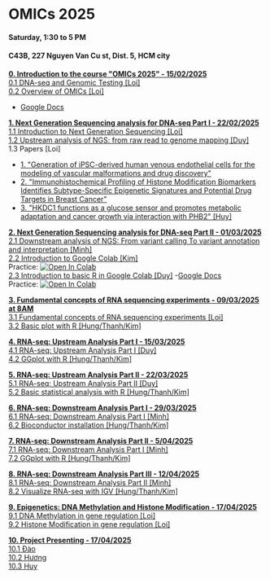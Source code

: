 # OMICs 2025
#### Saturday, 1:30 to 5 PM
#### C43B, 227 Nguyen Van Cu st, Dist. 5, HCM city 

[**0. Introduction to the course "OMICs 2025" - 15/02/2025**](https://github.com/luuloi/OMICs_2025/blob/main/Lecture_0/) \
 [0.1 DNA-seq and Genomic Testing [Loi]](https://github.com/luuloi/OMICs_2025/blob/main/Lecture_0/Introduction_to_DNA-seq.pdf) \
 [0.2 Overview of OMICs [Loi]](https://github.com/luuloi/OMICs_2025/blob/main/Lecture_0/PH%C3%82N%20T%C3%8DCH%20D%E1%BB%AE%20LI%E1%BB%86U%20TIN%20SINH%20H%E1%BB%8CC%20%E2%80%9C-OMICS%E2%80%9D.docx)
 - [Google Docs](https://docs.google.com/document/d/1jTEfX4PIHhweUEKu854v2VQS2WdoYqKcqHCzaNGuaL0/edit?tab=t.0)

[**1. Next Generation Sequencing analysis for DNA-seq Part I - 22/02/2025**](https://github.com/luuloi/OMICs_2025/blob/main/Lecture_1/) \
   [1.1 Introduction to Next Generation Sequencing [Loi]](https://github.com/luuloi/OMICs_2025/blob/main/Lecture_1/Introduction_to_NGS.pdf) \
   [1.2 Upstream analysis of NGS: from raw read to genome mapping [Duy]](https://github.com/luuloi/OMICs_2025/blob/main/Lecture_1/DNAseq_BRCA1_2_UpstreamAnalysis.pdf) \
   1.3 Papers [Loi]
   - [1. "Generation of iPSC-derived human venous endothelial cells for the modeling of vascular malformations and drug discovery"](https://www.cell.com/cell-stem-cell/fulltext/S1934-5909(24)00377-1)
   - [2. "Immunohistochemical Profiling of Histone Modification Biomarkers Identifies Subtype-Specific Epigenetic Signatures and Potential Drug Targets in Breast Cancer"](https://pubmed.ncbi.nlm.nih.gov/39859484/)
   - [3. "HKDC1 functions as a glucose sensor and promotes metabolic adaptation and cancer growth via interaction with PHB2" [Huy]](https://pubmed.ncbi.nlm.nih.gov/39375512/)

[**2. Next Generation Sequencing analysis for DNA-seq Part II - 01/03/2025**](https://github.com/luuloi/OMICs_2025/tree/main/Lecture_2) \
   [2.1 Downstream analysis of NGS: From variant calling To variant annotation and interpretation [Minh]](https://github.com/luuloi/OMICs_2025/blob/main/Lecture_2/DNAseq_variant_discovery_2025.pdf) \
   [2.2 Introduction to Google Colab [Kim]](https://github.com/luuloi/OMICs_2025/blob/main/Lecture_2/Introduction%20google%20colab.pdf) \
   Practice: [![Open In Colab](https://colab.research.google.com/assets/colab-badge.svg)](https://colab.research.google.com/drive/1dKwL8cNxW8UODCd8_bmQEU7-jfxRTrnY?usp=sharing) \
   [2.3 Introduction to basic R in Google Colab [Duy]](https://github.com/luuloi/OMICs_2025/blob/main/Lecture_2/R1_Basic_R.pdf) 
-[Google Docs](https://docs.google.com/presentation/d/1neestepttZVAYVREIE3s7eNULgngSpVZrkxlIWEaRyI/edit?usp=sharing) \
   Practice: [![Open In Colab](https://colab.research.google.com/assets/colab-badge.svg)](https://colab.research.google.com/github/SDS-AAU/SDS-master/blob/master/M1/notebooks/DS_basics_basics_R.ipynb)

[**3. Fundamental concepts of RNA sequencing experiments - 09/03/2025 at 8AM**](https://github.com/luuloi/OMICs_2025/tree/main/Lecture_3) \
[3.1 Fundamental concepts of RNA sequencing experiments [Loi]](https://github.com/luuloi/OMICs_2025/blob/main/Lecture_3/) \
[3.2 Basic plot with R [Hung/Thanh/Kim]](https://github.com/luuloi/OMICs_2025/blob/main/Lecture_3/)

[**4. RNA-seq: Upstream Analysis Part I - 15/03/2025**](https://github.com/luuloi/OMICs_2025/tree/main/Lecture_4) \
[4.1 RNA-seq: Upstream Analysis Part I [Duy]](https://github.com/luuloi/OMICs_2025/blob/main/Lecture_4/) \
[4.2 GGplot with R [Hung/Thanh/Kim]](https://github.com/luuloi/OMICs_2025/blob/main/Lecture_4/)

[**5. RNA-seq: Upstream Analysis Part II - 22/03/2025**](https://github.com/luuloi/OMICs_2025/tree/main/Lecture_5) \
[5.1 RNA-seq: Upstream Analysis Part II [Duy]](https://github.com/luuloi/OMICs_2025/blob/main/Lecture_5/) \
[5.2 Basic statistical analysis with R [Hung/Thanh/Kim]](https://github.com/luuloi/OMICs_2025/blob/main/Lecture_5/)

[**6. RNA-seq: Downstream Analysis Part I - 29/03/2025**](https://github.com/luuloi/OMICs_2025/tree/main/Lecture_6) \
[6.1 RNA-seq: Downstream Analysis Part I [Minh]](https://github.com/luuloi/OMICs_2025/blob/main/Lecture_6/) \
[6.2 Bioconductor installation [Hung/Thanh/Kim]](https://github.com/luuloi/OMICs_2025/blob/main/Lecture_6/)

[**7. RNA-seq: Downstream Analysis Part II - 5/04/2025**](https://github.com/luuloi/OMICs_2025/tree/main/Lecture_7) \
[7.1 RNA-seq: Downstream Analysis Part I [Minh]](https://github.com/luuloi/OMICs_2025/blob/main/Lecture_7/) \
[7.2 GGplot with R [Hung/Thanh/Kim]](https://github.com/luuloi/OMICs_2025/blob/main/Lecture_7/)

[**8. RNA-seq: Downstream Analysis Part III - 12/04/2025**](https://github.com/luuloi/OMICs_2025/tree/main/Lecture_8) \
[8.1 RNA-seq: Downstream Analysis Part II [Minh]](https://github.com/luuloi/OMICs_2025/blob/main/Lecture_8/) \
[8.2 Visualize RNA-seq with IGV [Hung/Thanh/Kim]](https://github.com/luuloi/OMICs_2025/blob/main/Lecture_8/)

[**9. Epigenetics: DNA Methylation and Histone Modification - 17/04/2025**](https://github.com/luuloi/OMICs_2025/tree/main/Lecture_9) \
[9.1 DNA Methylation in gene regulation [Loi]](https://github.com/luuloi/OMICs_2025/blob/main/Lecture_9/) \
[9.2 Histone Modification in gene regulation [Loi]](https://github.com/luuloi/OMICs_2025/blob/main/Lecture_9/)

[**10. Project Presenting - 17/04/2025**](https://github.com/luuloi/OMICs_2025/tree/main/Lecture_10) \
[10.1 Đào ](https://github.com/luuloi/OMICs_2025/blob/main/Lecture_10/) \
[10.2 Hương ](https://github.com/luuloi/OMICs_2025/blob/main/Lecture_10/) \
[10.3 Huy ](https://github.com/luuloi/OMICs_2025/blob/main/Lecture_10/) 
